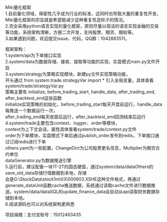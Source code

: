 

Miki量化框架  
  1.目前量化领域，保密性几乎成为行业的标准，这同时也导致大量的重复性开发，Miki量化框架的宗旨就是希望能减少这种重复性造轮子的情况。  
  2.完全采用python语言实现的量化框架，原则尽量以简洁的语言实现金融的交易等功能，系统架构清晰，方便二次开发，支持股票、期货、期权等。  
  3.如果遇到问题，欢迎提交issue、代码，QQ群：1042883511。  


框架架构：  
	1.system/api为下单接口实现  
	2.system/data为数据存储、接收、提取等功能的实现，实盘模式main.py文件开启  
	3.system/strategy为策略实现模块，新建py文件实现策略功能，  
	  开头通过 from system.trade.strategyVar import * 引入全局变量，具体查看system/trade/strategyVar.py  
	  策略主要有 initialize, before_trading_start, handle_data, after_trading_end, after_backtest_end这些函数  
	  initialize实现策略的初始化，before_trading_start每天开盘前运行，handle_data每推送一个数据运行一次，  
	  after_trading_end每天收盘后运行，after_backtest_end回测结束后运行  
	4.system/trade主要包含context、logger、order等模块，  
	  context为上下文会话，属性具体查看system/trade/context.py文件  
	  order为下单模块，实盘模式下单后通过publish_order发布到redis，下单接口通过订阅redis进行下单  
	  others.yaml为一些配置，ChangeDict为公司股票更名信息，Multiplier为期货合约单位  
	  dataGenerator.py为数据推送引擎  
	5.运行前，建议配备一块1T-2T的固态硬盘，通过system/data/dataOthers的save_old_data存储行情数据到本地，存储  
	  会是G:\StockData\stock1m\03\000603.XSHE这种文件格式，再通过generate_dataUnit函数cache推送数据，系统通过读取cache文件进行数据推送。system/data/dataSQL的update_finance_data会自动从api读取财务数据存储到本地。  
	6.阅读源码也可以对系统架构更熟悉  


项目捐赠：支付宝账号：15012463435



























